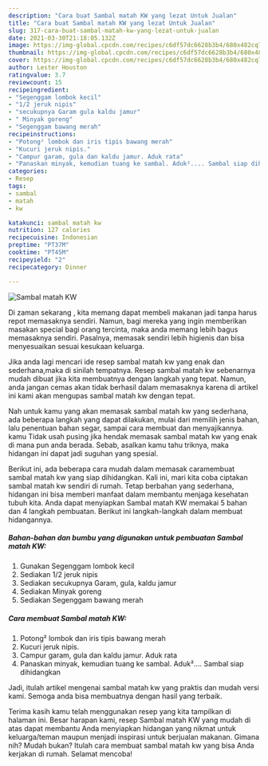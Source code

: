 ```yaml
---
description: "Cara buat Sambal matah KW yang lezat Untuk Jualan"
title: "Cara buat Sambal matah KW yang lezat Untuk Jualan"
slug: 317-cara-buat-sambal-matah-kw-yang-lezat-untuk-jualan
date: 2021-03-30T21:18:05.132Z
image: https://img-global.cpcdn.com/recipes/c6df57dc6628b3b4/680x482cq70/sambal-matah-kw-foto-resep-utama.jpg
thumbnail: https://img-global.cpcdn.com/recipes/c6df57dc6628b3b4/680x482cq70/sambal-matah-kw-foto-resep-utama.jpg
cover: https://img-global.cpcdn.com/recipes/c6df57dc6628b3b4/680x482cq70/sambal-matah-kw-foto-resep-utama.jpg
author: Lester Houston
ratingvalue: 3.7
reviewcount: 15
recipeingredient:
- "Segenggam lombok kecil"
- "1/2 jeruk nipis"
- "secukupnya Garam gula kaldu jamur"
- " Minyak goreng"
- "Segenggam bawang merah"
recipeinstructions:
- "Potong² lombok dan iris tipis bawang merah"
- "Kucuri jeruk nipis."
- "Campur garam, gula dan kaldu jamur. Aduk rata"
- "Panaskan minyak, kemudian tuang ke sambal. Aduk².... Sambal siap dihidangkan"
categories:
- Resep
tags:
- sambal
- matah
- kw

katakunci: sambal matah kw 
nutrition: 127 calories
recipecuisine: Indonesian
preptime: "PT37M"
cooktime: "PT45M"
recipeyield: "2"
recipecategory: Dinner

---
```



![Sambal matah KW](https://img-global.cpcdn.com/recipes/c6df57dc6628b3b4/680x482cq70/sambal-matah-kw-foto-resep-utama.jpg)

Di zaman  sekarang , kita memang dapat membeli makanan jadi tanpa harus repot memasaknya sendiri. Namun, bagi mereka yang ingin memberikan masakan special bagi orang tercinta, maka anda memang lebih bagus memasaknya sendiri. Pasalnya, memasak sendiri lebih higienis dan bisa menyesuaikan sesuai kesukaan keluarga.

Jika anda lagi mencari ide resep sambal matah kw yang enak dan sederhana,maka di sinilah tempatnya. Resep sambal matah kw  sebenarnya mudah dibuat jika kita membuatnya dengan langkah yang tepat. Namun, anda jangan cemas akan tidak berhasil dalam memasaknya 
karena di artikel ini kami akan mengupas sambal matah kw dengan tepat.  



Nah untuk kamu yang akan memasak sambal matah kw yang sederhana, ada beberapa langkah yang dapat dilakukan, mulai dari memilih jenis bahan, lalu penentuan bahan segar, sampai cara membuat dan menyajikannya. kamu Tidak usah pusing jika hendak memasak sambal matah kw yang enak di mana pun anda berada. Sebab, asalkan kamu  tahu triknya, maka hidangan ini dapat jadi suguhan yang spesial.

Berikut ini, ada beberapa cara mudah dalam memasak caramembuat sambal matah kw yang siap dihidangkan. Kali ini, mari kita coba ciptakan sambal matah kw sendiri di rumah. Tetap berbahan yang sederhana, hidangan ini bisa memberi manfaat dalam membantu menjaga kesehatan tubuh kita. Anda dapat menyiapkan Sambal matah KW memakai 5 bahan dan 4 langkah pembuatan. Berikut ini langkah-langkah dalam membuat hidangannya.

<!--inarticleads1-->

##### Bahan-bahan dan bumbu yang digunakan untuk pembuatan Sambal matah KW:

1. Gunakan Segenggam lombok kecil
1. Sediakan 1/2 jeruk nipis
1. Sediakan secukupnya Garam, gula, kaldu jamur
1. Sediakan  Minyak goreng
1. Sediakan Segenggam bawang merah




<!--inarticleads2-->

##### Cara membuat Sambal matah KW:

1. Potong² lombok dan iris tipis bawang merah
1. Kucuri jeruk nipis.
1. Campur garam, gula dan kaldu jamur. Aduk rata
1. Panaskan minyak, kemudian tuang ke sambal. Aduk².... Sambal siap dihidangkan




Jadi, itulah artikel mengenai  sambal matah kw  yang praktis dan mudah versi kami. Semoga anda bisa membuatnya dengan hasil yang terbaik. 

Terima kasih kamu telah menggunakan resep yang kita tampilkan di halaman ini. Besar harapan kami, resep  Sambal matah KW yang mudah di atas dapat membantu Anda menyiapkan hidangan yang nikmat untuk keluarga/teman maupun menjadi inspirasi untuk berjualan makanan. Gimana nih? Mudah bukan? Itulah cara membuat sambal matah kw yang bisa Anda kerjakan di rumah. Selamat mencoba!

